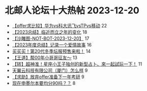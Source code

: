 # 北邮人论坛十大热帖 2023-12-20

- [【offer求比较】华为vs科大讯飞vsTPvs移动](https://bbs.byr.cn/article/Job/2203456) 22
- [【2023总结】临近而立之年的变化](https://bbs.byr.cn/article/WorkLife/1208110) 18
- [【沙雕图-NOT-BOT-2023-12-20】](https://bbs.byr.cn/article/Picture/3356147) 17
- [【2023年度总结】记录一个爱情故事](https://bbs.byr.cn/article/Feeling/3204827) 16
- [买买买！第20代冬季坛服预售来啦！](https://bbs.byr.cn/article/Tshirt/91212) 14
- [【王道】帮00年小哥哥征友～](https://bbs.byr.cn/article/Friends/2048797) 13
- [【转】超神准！星座小王子独创的新型占卜、來一起試玩一下！](https://bbs.byr.cn/article/Constellations/326533) 11
- [天翼云科技有限公司（厦门）怎么样](https://bbs.byr.cn/article/Talking/6407890) 9
- [【求助】放弃offer准备下一年考研](https://bbs.byr.cn/article/AimGraduate/1227609) 9
- [现在申墨尔本要均分90吗？？](https://bbs.byr.cn/article/GoAbroad/395521) 8


